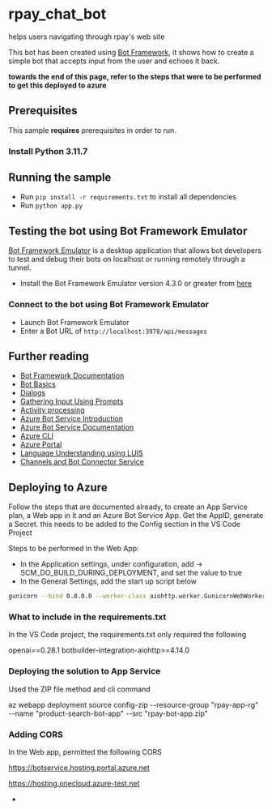 # rpay_chat_bot

helps users navigating through rpay's web site

This bot has been created using [Bot Framework](https://dev.botframework.com), it shows how to create a simple bot that accepts input from the user and echoes it back. 

**towards the end of this page, refer to the steps that were to be performed to get this deployed to azure** 

## Prerequisites

This sample **requires** prerequisites in order to run.

### Install Python 3.11.7

## Running the sample
- Run `pip install -r requirements.txt` to install all dependencies
- Run `python app.py`


## Testing the bot using Bot Framework Emulator

[Bot Framework Emulator](https://github.com/microsoft/botframework-emulator) is a desktop application that allows bot developers to test and debug their bots on localhost or running remotely through a tunnel.

- Install the Bot Framework Emulator version 4.3.0 or greater from [here](https://github.com/Microsoft/BotFramework-Emulator/releases)

### Connect to the bot using Bot Framework Emulator

- Launch Bot Framework Emulator
- Enter a Bot URL of `http://localhost:3978/api/messages`


## Further reading

- [Bot Framework Documentation](https://docs.botframework.com)
- [Bot Basics](https://docs.microsoft.com/azure/bot-service/bot-builder-basics?view=azure-bot-service-4.0)
- [Dialogs](https://docs.microsoft.com/azure/bot-service/bot-builder-concept-dialog?view=azure-bot-service-4.0)
- [Gathering Input Using Prompts](https://docs.microsoft.com/azure/bot-service/bot-builder-prompts?view=azure-bot-service-4.0&tabs=csharp)
- [Activity processing](https://docs.microsoft.com/en-us/azure/bot-service/bot-builder-concept-activity-processing?view=azure-bot-service-4.0)
- [Azure Bot Service Introduction](https://docs.microsoft.com/azure/bot-service/bot-service-overview-introduction?view=azure-bot-service-4.0)
- [Azure Bot Service Documentation](https://docs.microsoft.com/azure/bot-service/?view=azure-bot-service-4.0)
- [Azure CLI](https://docs.microsoft.com/cli/azure/?view=azure-cli-latest)
- [Azure Portal](https://portal.azure.com)
- [Language Understanding using LUIS](https://docs.microsoft.com/azure/cognitive-services/luis/)
- [Channels and Bot Connector Service](https://docs.microsoft.com/azure/bot-service/bot-concepts?view=azure-bot-service-4.0)


## Deploying to Azure

Follow the steps that are documented already, to create an App Service plan, a Web app in it and an Azure Bot Service App.
Get the AppID, generate a Secret. this needs to be added to the Config section in the VS Code Project

Steps to be performed in the Web App:

- In the Application settings, under configuration, add -> SCM_DO_BUILD_DURING_DEPLOYMENT, and set the value to true
- In the General Settings, add the start up script below 

```sh
gunicorn --bind 0.0.0.0 --worker-class aiohttp.worker.GunicornWebWorker app:APP
```
### What to include in the requirements.txt

In the VS Code project, the requirements.txt only required the following 

openai==0.28.1
botbuilder-integration-aiohttp>=4.14.0

### Deploying the solution to App Service 

Used the ZIP file method and cli command

az webapp deployment source config-zip --resource-group "rpay-app-rg" --name "product-search-bot-app" --src "rpay-bot-app.zip"

### Adding CORS

In the Web app, permitted the following CORS

https://botservice.hosting.portal.azure.net

https://hosting.onecloud.azure-test.net

*